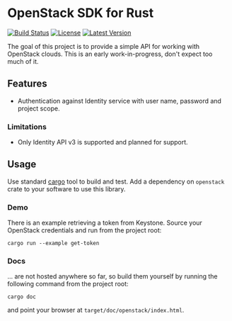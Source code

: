 OpenStack SDK for Rust
======================

[![Build
Status](https://travis-ci.org/dtantsur/rust-openstack.svg?branch=master)](https://travis-ci.org/dtantsur/rust-openstack)
[![License](https://img.shields.io/crates/l/openstack.svg)](https://github.com/dtantsur/rust-openstack/blob/master/LICENSE)
[![Latest
Version](https://img.shields.io/crates/v/openstack.svg)](https://crates.io/crates/openstack)

The goal of this project is to provide a simple API for working with OpenStack
clouds. This is an early work-in-progress, don't expect too much of it.

## Features

* Authentication against Identity service with user name, password and
  project scope.

### Limitations

* Only Identity API v3 is supported and planned for support.

## Usage

Use standard [cargo](http://crates.io) tool to build and test. Add a dependency
on `openstack` crate to your software to use this library.

### Demo

There is an example retrieving a token from Keystone. Source your OpenStack
credentials and run from the project root:

    cargo run --example get-token

### Docs

... are not hosted anywhere so far, so build them yourself by running the
following command from the project root:

    cargo doc

and point your browser at `target/doc/openstack/index.html`.
